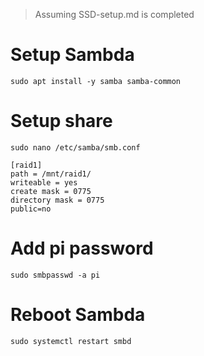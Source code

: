 > Assuming SSD-setup.md is completed

# Setup Sambda
```
sudo apt install -y samba samba-common
```

# Setup share
```
sudo nano /etc/samba/smb.conf
```

```
[raid1]
path = /mnt/raid1/
writeable = yes
create mask = 0775
directory mask = 0775
public=no
```

# Add pi password
```
sudo smbpasswd -a pi
```

# Reboot Sambda
```
sudo systemctl restart smbd
```
